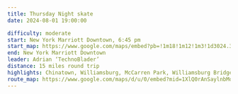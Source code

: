```yaml
---
title: Thursday Night skate
date: 2024-08-01 19:00:00

difficulty: moderate
start: New York Marriott Downtown, 6:45 pm
start_map: https://www.google.com/maps/embed?pb=!1m18!1m12!1m3!1d3024.385716093497!2d-74.01706112379928!3d40.70952463776697!2m3!1f0!2f0!3f0!3m2!1i1024!2i768!4f13.1!3m3!1m2!1s0x89c25a1090488a95%3A0xb7522984917c278f!2sNew%20York%20Marriott%20Downtown!5e0!3m2!1sen!2sus!4v1715270006659!5m2!1sen!2sus
end: New York Marriott Downtown
leader: Adrian ‘TechnoBlader’
distance: 15 miles round trip
highlights: Chinatown, Williamsburg, McCarren Park, Williamsburg Bridge, FiDi
route_map: https://www.google.com/maps/d/u/0/embed?mid=1XlQ0rAnSaylnbMqEseBIueLlWSKMBxI&ehbc=2E312F&noprof=1
---
```

